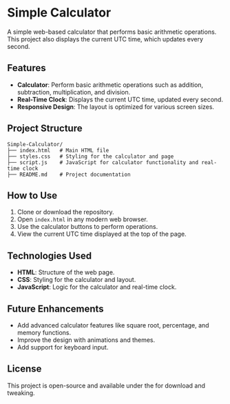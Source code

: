 # Simple Calculator

A simple web-based calculator that performs basic arithmetic operations. This project also displays the current UTC time, which updates every second.

## Features

- **Calculator**: Perform basic arithmetic operations such as addition, subtraction, multiplication, and division.
- **Real-Time Clock**: Displays the current UTC time, updated every second.
- **Responsive Design**: The layout is optimized for various screen sizes.

## Project Structure

```
Simple-Calculator/
├── index.html   # Main HTML file
├── styles.css   # Styling for the calculator and page
├── script.js    # JavaScript for calculator functionality and real-time clock
├── README.md    # Project documentation
```

## How to Use

1. Clone or download the repository.
2. Open `index.html` in any modern web browser.
3. Use the calculator buttons to perform operations.
4. View the current UTC time displayed at the top of the page.

## Technologies Used

- **HTML**: Structure of the web page.
- **CSS**: Styling for the calculator and layout.
- **JavaScript**: Logic for the calculator and real-time clock.

## Future Enhancements

- Add advanced calculator features like square root, percentage, and memory functions.
- Improve the design with animations and themes.
- Add support for keyboard input.

## License

This project is open-source and available under the for download and tweaking.